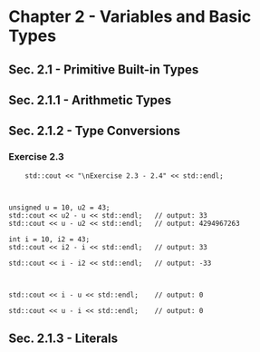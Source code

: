 # Chapter 2 - Variables and Basic Types

## Sec. 2.1 - Primitive Built-in Types

## Sec. 2.1.1 - Arithmetic Types

## Sec. 2.1.2 - Type Conversions

### Exercise 2.3

    	std::cout << "\nExercise 2.3 - 2.4" << std::endl;



	unsigned u = 10, u2 = 43;
	std::cout << u2 - u << std::endl;	// output: 33
	std::cout << u - u2 << std::endl;	// output: 4294967263

	int i = 10, i2 = 43;
	std::cout << i2 - i << std::endl;	// output: 33

	std::cout << i - i2 << std::endl;	// output: -33



	std::cout << i - u << std::endl;	// output: 0

	std::cout << u - i << std::endl;	// output: 0

## Sec. 2.1.3 - Literals
